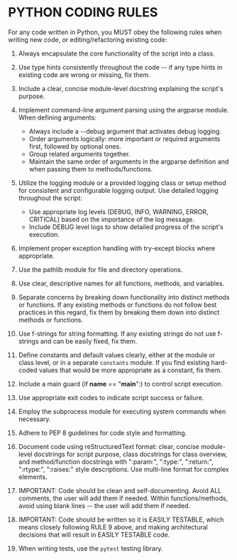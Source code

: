 # PYTHON CODING RULES

For any code written in Python, you MUST obey the following rules when writing new code, or editing/refactoring existing code:

1. Always encapsulate the core functionality of the script into a class.

2. Use type hints consistently throughout the code -- if any type hints in existing code are wrong or missing, fix them.

3. Include a clear, concise module-level docstring explaining the script's purpose.

4. Implement command-line argument parsing using the argparse module. When defining arguments:
   * Always include a --debug argument that activates debug logging.
   * Order arguments logically: more important or required arguments first, followed by optional ones.
   * Group related arguments together.
   * Maintain the same order of arguments in the argparse definition and when passing them to methods/functions.

5. Utilize the logging module or a provided logging class or setup method for consistent and configurable logging output. Use detailed logging throughout the script:
   * Use appropriate log levels (DEBUG, INFO, WARNING, ERROR, CRITICAL) based on the importance of the log message.
   * Include DEBUG level logs to show detailed progress of the script's execution.

6. Implement proper exception handling with try-except blocks where appropriate.

7. Use the pathlib module for file and directory operations.

8. Use clear, descriptive names for all functions, methods, and variables.

9. Separate concerns by breaking down functionality into distinct methods or functions. If any existing methods or functions do not follow best practices in this regard, fix them by breaking them down into distinct methods or functions.

10. Use f-strings for string formatting. If any existing strings do not use f-strings and can be easily fixed, fix them.

11. Define constants and default values clearly, either at the module or class level, or in a separate `constants` module. If you find existing hard-coded values that would be more appropriate as a constant, fix them.

12. Include a main guard (if __name__ == "__main__":) to control script execution.

13. Use appropriate exit codes to indicate script success or failure.

14. Employ the subprocess module for executing system commands when necessary.

15. Adhere to PEP 8 guidelines for code style and formatting.

16. Document code using reStructuredText format: clear, concise module-level docstrings for script purpose, class docstrings for class overview, and method/function docstrings with ":param:", ":type:", ":return:", ":rtype:", ":raises:" style descriptions. Use multi-line format for complex elements.

17. IMPORTANT: Code should be clean and self-documenting. Avoid ALL comments, the user will add them if needed. Within functions/methods, avoid using blank lines -- the user will add them if needed.

18. IMPORTANT: Code should be written so it is EASILY TESTABLE, which means closely following RULE 9 above, and making architectural decisions that will result in EASILY TESTABLE code.

19. When writing tests, use the `pytest` testing library.
